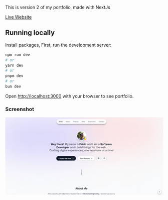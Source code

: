 This is version 2 of my portfolio, made with NextJs

[Live Website](https://www.fwchoi.com)

## Running locally

Install packages,
First, run the development server:

```bash
npm run dev
# or
yarn dev
# or
pnpm dev
# or
bun dev
```

Open [http://localhost:3000](http://localhost:3000) with your browser to see portfolio.

### Screenshot

![alt text](images/screenshot.png)